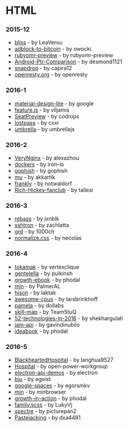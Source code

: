 # HTML


### 2015-12
- [bliss](https://github.com/LeaVerou/bliss) - by LeaVerou
- [adblock-to-bitcoin](https://github.com/owocki/adblock-to-bitcoin) - by owocki
- [rubyomr-preview](https://github.com/rubyomr-preview/rubyomr-preview) - by rubyomr-preview
- [Android-Ptr-Comparison](https://github.com/desmond1121/Android-Ptr-Comparison) - by desmond1121
- [snapdrop](https://github.com/capira12/snapdrop) - by capira12
- [openresty.org](https://github.com/openresty/openresty.org) - by openresty

### 2016-1
- [material-design-lite](https://github.com/google/material-design-lite) - by google
- [feature.js](https://github.com/viljamis/feature.js) - by viljamis
- [SeatPreview](https://github.com/codrops/SeatPreview) - by codrops
- [lostpass](https://github.com/cxxr/lostpass) - by cxxr
- [umbrella](https://github.com/umbrellajs/umbrella) - by umbrellajs

### 2016-2
- [VeryNginx](https://github.com/alexazhou/VeryNginx) - by alexazhou
- [dockers](https://github.com/iron-io/dockers) - by iron-io
- [gophish](https://github.com/gophish/gophish) - by gophish
- [mu](https://github.com/akkartik/mu) - by akkartik
- [frankly](https://github.com/notwaldorf/frankly) - by notwaldorf
- [Rich-Hickey-fanclub](https://github.com/tallesl/Rich-Hickey-fanclub) - by tallesl

### 2016-3
- [rebass](https://github.com/jxnblk/rebass) - by jxnblk
- [sshtron](https://github.com/zachlatta/sshtron) - by zachlatta
- [grd](https://github.com/1000ch/grd) - by 1000ch
- [normalize.css](https://github.com/necolas/normalize.css) - by necolas

### 2016-4
- [tokamak](https://github.com/vertexclique/tokamak) - by vertexclique
- [gentelella](https://github.com/puikinsh/gentelella) - by puikinsh
- [growth-ebook](https://github.com/phodal/growth-ebook) - by phodal
- [min](https://github.com/PalmerAL/min) - by PalmerAL
- [hjson](https://github.com/laktak/hjson) - by laktak
- [awesome-cpus](https://github.com/larsbrinkhoff/awesome-cpus) - by larsbrinkhoff
- [pamela](https://github.com/dollabs/pamela) - by dollabs
- [skill-map](https://github.com/TeamStuQ/skill-map) - by TeamStuQ
- [52-technologies-in-2016](https://github.com/shekhargulati/52-technologies-in-2016) - by shekhargulati
- [jam-api](https://github.com/gavindinubilo/jam-api) - by gavindinubilo
- [ideabook](https://github.com/phodal/ideabook) - by phodal

### 2016-5
- [BlackheartedHospital](https://github.com/langhua9527/BlackheartedHospital) - by langhua9527
- [Hospital](https://github.com/open-power-workgroup/Hospital) - by open-power-workgroup
- [electron-api-demos](https://github.com/electron/electron-api-demos) - by electron
- [biu](https://github.com/egoist/biu) - by egoist
- [google-spaces](https://github.com/egorsmkv/google-spaces) - by egorsmkv
- [min](https://github.com/minbrowser/min) - by minbrowser
- [growth-in-action](https://github.com/phodal/growth-in-action) - by phodal
- [family.scss](https://github.com/LukyVj/family.scss) - by LukyVj
- [spectre](https://github.com/picturepan2/spectre) - by picturepan2
- [Pastejacking](https://github.com/dxa4481/Pastejacking) - by dxa4481
